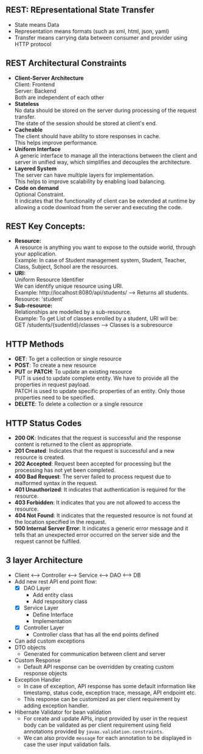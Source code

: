 ## REST: REpresentational State Transfer
- State means Data
- Representation means formats (such as xml, html, json, yaml)
- Transfer means carrying data between consumer and provider using HTTP protocol
## REST Architectural Constraints
- **Client-Server Architecture** <br>
  Client: Frontend <br>
  Server: Backend <br>
  Both are independent of each other
- **Stateless** <br>
  No data should be stored on the server during processing of the request transfer. <br>
  The state of the session should be stored at client's end.<br> 
- **Cacheable**<br>
  The client should have ability to store responses in cache.<br>
  This helps improve performance.
- **Uniform Interface**<br>
  A generic interface to manage all the interactions between the client and server in unified way, which simplifies and decouples the architecture.
- **Layered System**<br>
  The server can have multiple layers for implementation. <br>
  This helps to improve scalability by enabling load balancing.
- **Code on demand**<br>
  Optional Constraint.<br>
  It indicates that the functionality of client can be extended at runtime by allowing a code download from the server and executing the code.
## REST Key Concepts:
- **Resource:** <br>
  A resource is anything you want to expose to the outside world, through your application.<br>
  Example: In case of Student management system, Student, Teacher, Class, Subject, School are the resources.
- **URI:** <br>
  Uniform Resource Identifier<br>
  We can identify unique resource using URI.<br>
  Example: http://localhost:8080/api/students/ --> Returns all students. Resource: 'student'
- **Sub-resource:** <br>
  Relationships are modelled by a sub-resource.<br>
  Example: To get List of classes enrolled by a student, URI will be:<br>
  GET /students/{sudentId}/classes --> Classes is a subresource
## HTTP Methods
  - **GET**: To get a collection or single resource
  - **POST**: To create a new resource
  - **PUT** or **PATCH**: To update an existing resource<br>
    PUT is used to update complete entity. We have to provide all the properties in request payload.<br>
    PATCH is used to update specific properties of an entity. Only those properties need to be specified.
  - **DELETE**: To delete a collection or a single resource
## HTTP Status Codes
  - **200 OK**: Indicates that the request is successful and the response content is returned to the client as appropriate.
  - **201 Created**: Indicates that the request is successful and a new resource is created.
  - **202 Accepted**: Request been accepted for processing but the processing has not yet been completed.
  - **400 Bad Request**: The server failed to process request due to malformed syntax in the request.
  - **401 Unauthorized**: It indicates that authentication is required for the resource.
  - **403 Forbidden**: It indicates that you are not allowed to access the resource.
  - **404 Not Found**: It indicates that the requested resource is not found at the location specified in the request.
  - **500 Internal Server Error**: It indicates a generic error message and it tells that an unexpected error occurred on the server side and the request cannot be fulfiled.
## 3 layer Architecture
- Client <--> Controller <--> Service <--> DAO <--> DB
- Add new rest API end point flow:
  - [x] DAO Layer
    - Add entity class
    - Add respository class
  - [x] Service Layer
    - Define Interface
    - Implementation
  - [x] Controller Layer
    - Controller class that has all the end points defined
- Can add custom exceptions
- DTO objects
  - Generated for communication between client and server
- Custom Response
  - Default API response can be overridden by creating custom response objects
- Exception Handler
  - In case of exception, API response has some default information like timestamp, status code, exception trace, message, API endpoint etc.
  - This response can be customized as per client requirement by adding exception handler. 
- Hibernate Validator for bean validation
  - For create and update APIs, input provided by user in the request body can be validated as per client requirement using field annotations provided by ```javax.validation.constraints```.
  - We can also provide ```message``` for each annotation to be displayed in case the user input validation fails.
